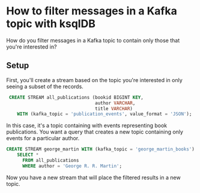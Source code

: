 <!-- title: How to filter messages in a Kafka topic with ksqlDB -->
<!-- description: In this tutorial, learn how to filter messages in a Kafka topic with ksqlDB, with step-by-step instructions and supporting code. -->

# How to filter messages in a Kafka topic with ksqlDB

How do you filter messages in a Kafka topic to contain only those that you're interested in?

## Setup

First, you'll create a stream based on the topic you're interested in only seeing a subset of the records.

```sql
 CREATE STREAM all_publications (bookid BIGINT KEY, 
                                 author VARCHAR, 
                                 title VARCHAR)
    WITH (kafka_topic = 'publication_events', value_format = 'JSON');
```

In this case, it's a topic containing with events representing book publications. You want a query that creates a new topic containing only events for a particular author.

```sql
CREATE STREAM george_martin WITH (kafka_topic = 'george_martin_books') AS
    SELECT *
      FROM all_publications
      WHERE author = 'George R. R. Martin';
```

Now you have a new stream that will place the filtered results in a new topic.